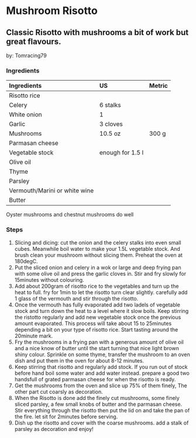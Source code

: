 # Mushroom Risotto
## Classic Risotto with mushrooms a bit of work but great flavours.
by: Tomracing79

### Ingredients
|Ingredients | US    |Metric |
|:-----------|:------|:------|
| Risotto rice | | |
| Celery | 6 stalks | |
| White onion | 1 | |
| Garlic | 3 cloves | |
| Mushrooms | 10.5 oz | 300 g |
| Parmasan cheese | | |
| Vegetable stock | enough for 1.5 l | |
| Olive oil | | |
| Thyme | | |
| Parsley | | |
| Vermouth/Marini or white wine | | |
| Butter | | |

Oyster mushrooms and chestnut mushrooms do well

### Steps

1. Slicing and dicing: cut the onion and the celery stalks into even small cubes. Meanwhile boil water to make your 1.5L vegetable stock. And brush clean your mushroom without slicing them. Preheat the oven at 180degC.
2. Put the sliced onion and celery in a wok or large and deep frying pan with some olive oil and press the garlic cloves in. Stir and fry slowly for 15minutes without colouring.
3. Add about 200gram of risotto rice to the vegetables and turn up the heat to full. fry for 1min to let the risotto turn clear slightly. carefully add 1 glass of the vermouth and stir through the risotto.
4. Once the vermouth has fully evaporated add two ladels of vegetable stock and turn down the heat to a level where it slow boils. Keep stirring the ristotto regularly and add new vegetable stock once the previous amount evaporated. This process will take about 15 to 25minutes depending a bit on your type of risotto rice. Start tasting around the 20minute mark.
5. Fry the mushrooms in a frying pan with a generous amount of olive oil and a nice know of butter until the start turning that nice light brown shiny colour. Sprinkle on some thyme, transfer the mushroom to an oven dish and put them in the oven for about 8-12 minutes.
6. Keep stirring that risotto and regularly add stock. If you run out of stock before hand boil some water and add water instead. prepare a good two handsfull of grated parmasan cheese for when the risotto is ready.
7. Get the mushrooms from the oven and slice up 75% of them finely, The other part cut coarsly as decoration.
8. When the Risotto is done add the finely cut mushrooms, some finely sliced parsley, a few small knobs of butter and the parmasan cheese. Stir everything through the risotto then put the lid on and take the pan of the fire. let sit for 2minutes before serving.
9. Dish up the risotto and cover with the coarse mushrooms. add a stalk of parsley as decoration and enjoy!